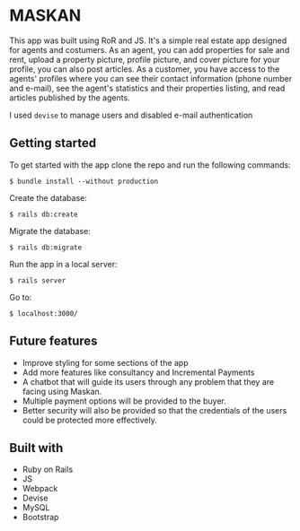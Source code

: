 # MASKAN
This app was built using RoR and JS. It's a simple real estate app designed for agents and costumers. As an agent, you can add properties for sale and rent, upload a property picture, profile picture, and cover picture for your profile, you can also post articles. As a customer, you have access to the agents' profiles where you can see their contact information (phone number and e-mail), see the agent's statistics and their properties listing, and read articles published by the agents.

I used `devise` to manage users and disabled e-mail authentication

## Getting started
To get started with the app clone the repo and run the following commands:
```
$ bundle install --without production
```
Create the database:
```
$ rails db:create
```
Migrate the database:
```
$ rails db:migrate
```
Run the app in a local server:
```
$ rails server
```
Go to:
```
$ localhost:3000/
```

## Future features
- Improve styling for some sections of the app
- Add more features like consultancy and Incremental Payments
- A chatbot that will guide its users through any problem that they are facing using Maskan.
- Multiple payment options will be provided to the buyer.
- Better security will also be provided so that the credentials of the users could be protected more effectively.

## Built with
- Ruby on Rails
- JS
- Webpack
- Devise
- MySQL
- Bootstrap
